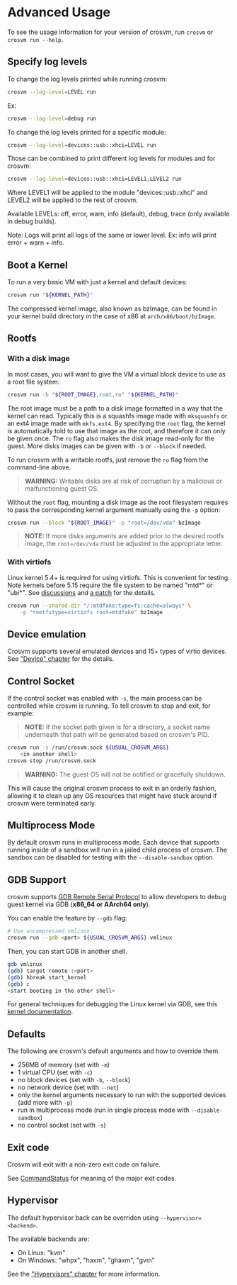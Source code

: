 # Advanced Usage

To see the usage information for your version of crosvm, run `crosvm` or `crosvm run --help`.

## Specify log levels

To change the log levels printed while running crosvm:

```sh
crosvm --log-level=LEVEL run
```

Ex:

```sh
crosvm --log-level=debug run
```

To change the log levels printed for a specific module:

```sh
crosvm --log-level=devices::usb::xhci=LEVEL run
```

Those can be combined to print different log levels for modules and for crosvm:

```sh
crosvm --log-level=devices::usb::xhci=LEVEL1,LEVEL2 run
```

Where LEVEL1 will be applied to the module "devices::usb::xhci" and LEVEL2 will be applied to the
rest of crosvm.

Available LEVELs: off, error, warn, info (default), debug, trace (only available in debug builds).

Note: Logs will print all logs of the same or lower level. Ex: info will print error + warn + info.

## Boot a Kernel

To run a very basic VM with just a kernel and default devices:

```sh
crosvm run "${KERNEL_PATH}"
```

The compressed kernel image, also known as bzImage, can be found in your kernel build directory in
the case of x86 at `arch/x86/boot/bzImage`.

## Rootfs

### With a disk image

In most cases, you will want to give the VM a virtual block device to use as a root file system:

```sh
crosvm run -b "${ROOT_IMAGE},root,ro" "${KERNEL_PATH}"
```

The root image must be a path to a disk image formatted in a way that the kernel can read. Typically
this is a squashfs image made with `mksquashfs` or an ext4 image made with `mkfs.ext4`. By
specifying the `root` flag, the kernel is automatically told to use that image as the root, and
therefore it can only be given once. The `ro` flag also makes the disk image read-only for the
guest. More disks images can be given with `-b` or `--block` if needed.

To run crosvm with a writable rootfs, just remove the `ro` flag from the command-line above.

> **WARNING:** Writable disks are at risk of corruption by a malicious or malfunctioning guest OS.

Without the `root` flag, mounting a disk image as the root filesystem requires to pass the
corresponding kernel argument manually using the `-p` option:

```sh
crosvm run --block "${ROOT_IMAGE}" -p "root=/dev/vda" bzImage
```

> **NOTE:** If more disks arguments are added prior to the desired rootfs image, the `root=/dev/vda`
> must be adjusted to the appropriate letter.

### With virtiofs

Linux kernel 5.4+ is required for using virtiofs. This is convenient for testing. Note kernels
before 5.15 require the file system to be named "mtd\*" or "ubi\*". See
[discussions](https://listman.redhat.com/archives/virtio-fs/2019-September/000893.html) and
[a patch](https://lore.kernel.org/lkml/20210617153649.1886693-3-hch@lst.de/) for the details.

```sh
crosvm run --shared-dir "/:mtdfake:type=fs:cache=always" \
    -p "rootfstype=virtiofs root=mtdfake" bzImage
```

## Device emulation

Crosvm supports several emulated devices and 15+ types of virtio devices. See
["Device" chapter](../devices/index.md) for the details.

## Control Socket

If the control socket was enabled with `-s`, the main process can be controlled while crosvm is
running. To tell crosvm to stop and exit, for example:

> **NOTE:** If the socket path given is for a directory, a socket name underneath that path will be
> generated based on crosvm's PID.

```sh
crosvm run -s /run/crosvm.sock ${USUAL_CROSVM_ARGS}
    <in another shell>
crosvm stop /run/crosvm.sock
```

> **WARNING:** The guest OS will not be notified or gracefully shutdown.

This will cause the original crosvm process to exit in an orderly fashion, allowing it to clean up
any OS resources that might have stuck around if crosvm were terminated early.

## Multiprocess Mode

By default crosvm runs in multiprocess mode. Each device that supports running inside of a sandbox
will run in a jailed child process of crosvm. The sandbox can be disabled for testing with the
`--disable-sandbox` option.

## GDB Support

crosvm supports [GDB Remote Serial Protocol] to allow developers to debug guest kernel via GDB
(**x86_64 or AArch64 only**).

You can enable the feature by `--gdb` flag:

```sh
# Use uncompressed vmlinux
crosvm run --gdb <port> ${USUAL_CROSVM_ARGS} vmlinux
```

Then, you can start GDB in another shell.

```sh
gdb vmlinux
(gdb) target remote :<port>
(gdb) hbreak start_kernel
(gdb) c
<start booting in the other shell>
```

For general techniques for debugging the Linux kernel via GDB, see this [kernel documentation].

## Defaults

The following are crosvm's default arguments and how to override them.

- 256MB of memory (set with `-m`)
- 1 virtual CPU (set with `-c`)
- no block devices (set with `-b`, `--block`)
- no network device (set with `--net`)
- only the kernel arguments necessary to run with the supported devices (add more with `-p`)
- run in multiprocess mode (run in single process mode with `--disable-sandbox`)
- no control socket (set with `-s`)

## Exit code

Crosvm will exit with a non-zero exit code on failure.

See [CommandStatus](https://crosvm.dev/doc/crosvm/enum.CommandStatus.html) for meaning of the major
exit codes.

## Hypervisor

The default hypervisor back can be overriden using `--hypervisor=<backend>`.

The available backends are:

- On Linux: "kvm"
- On Windows: "whpx", "haxm", "ghaxm", "gvm"

See the ["Hypervisors" chapter](../hypervisors.md) for more information.

[gdb remote serial protocol]: https://sourceware.org/gdb/onlinedocs/gdb/Remote-Protocol.html
[kernel documentation]: https://www.kernel.org/doc/html/latest/dev-tools/gdb-kernel-debugging.html
